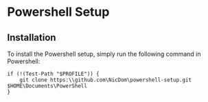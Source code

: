 # Powershell Setup

## Installation

To install the Powershell setup, simply run the following command in Powershell:
```shell
if (!(Test-Path "$PROFILE")) {
    git clone https:\\github.com\NicDom\powershell-setup.git $HOME\Documents\PowerShell
}
```
